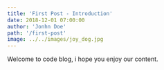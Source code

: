 ```yaml
---
title: 'First Post - Introduction'
date: 2018-12-01 07:00:00
author: 'Jonhn Doe'
path: '/first-post'
image: ../../images/joy_dog.jpg
---
```


Welcome to code blog, i hope you enjoy our content.